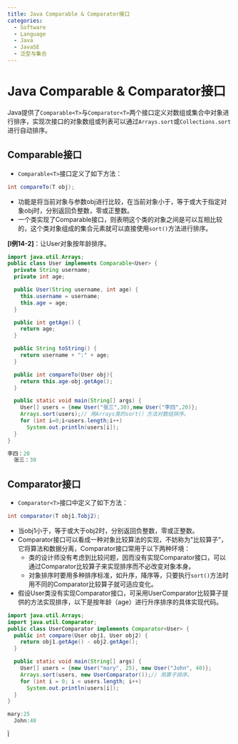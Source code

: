 ```yaml
---
title: Java Comparable & Comparator接口
categories:
  - Software
  - Language
  - Java
  - JavaSE
  - 泛型与集合
---
```

# Java Comparable & Comparator接口

Java提供了`Comparable<T>`与`Comparator<T>`两个接口定义对数组或集合中对象进行排序，实现次接口的对象数组或列表可以通过`Arrays.sort`或`Collections.sort`进行自动排序。

##  Comparable接口

- `Comparable<T>`接口定义了如下方法：

```java
int compareTo(T obj);
```

- 功能是将当前对象与参数obj进行比较，在当前对象小于，等于或大于指定对象obj时，分别返回负整数，零或正整数。
- 一个类实现了Comparable接口，则表明这个类的对象之间是可以互相比较的，这个类对象组成的集合元素就可以直接使用`sort()`方法进行排序。

**[l例14-2]**：让User对象按年龄排序。

```java
import java.util.Arrays;
public class User implements Comparable<User> {
  private String username;
  private int age;

  public User(String username, int age) {
    this.username = username;
    this.age = age;
  }

  public int getAge() {
    return age;
  }

  public String toString() {
    return username + ":" + age;
  }

  public int compareTo(User obj){
    return this.age-obj.getAge();
  }

  public static void main(String[] args) {
    User[] users = {new User("张三",30),new User("李四",20)};
    Arrays.sort(users);// 用Arrays类的sort(）方法对数组排序。
    for (int i=0;i<users.length;i++)
      System.out.println(users[i]);
  }
}

李四：20
  张三：30
```

## Comparator接口

- `Comparator<T>`接口中定义了如下方法：

```java
int comparator(T obj1.Tobj2);
```

- 当obj1小于，等于或大于obj2时，分别返回负整数，零或正整数。
- Comparator接口可以看成一种对象比较算法的实现，不妨称为"比较算子”，它将算法和数据分离，Comparator接口常用于以下两种环境：
  - 类的设计师没有考虑到比较问题，因而没有实现Comparator接口，可以通过Comparator比较算子来实现排序而不必改变对象本身。
  - 对象排序时要用多种排序标准，如升序，降序等，只要执行`sort()`方法时用不同的Comparator比较算子就可适应变化。
- 假设User类没有实现Comparator接口，可采用UserComparator比较算子提供的方法实现排序，以下是按年龄（age）进行升序排序的具体实现代码。

```java
import java.util.Arrays;
import java.util.Comparator;
public class UserComparator implements Comparator<User> {
  public int compare(User obj1, User obj2) {
    return obj1.getAge() - obj2.getAge();
  }

  public static void main(String[] args) {
    User[] users = {new User("mary", 25), new User("John", 40)};
    Arrays.sort(users, new UserComparator());// 用算子排序。
    for (int i = 0; i < users.length; i++)
      System.out.println(users[i]);
  }
}

mary:25
  John:40
```

Ï
